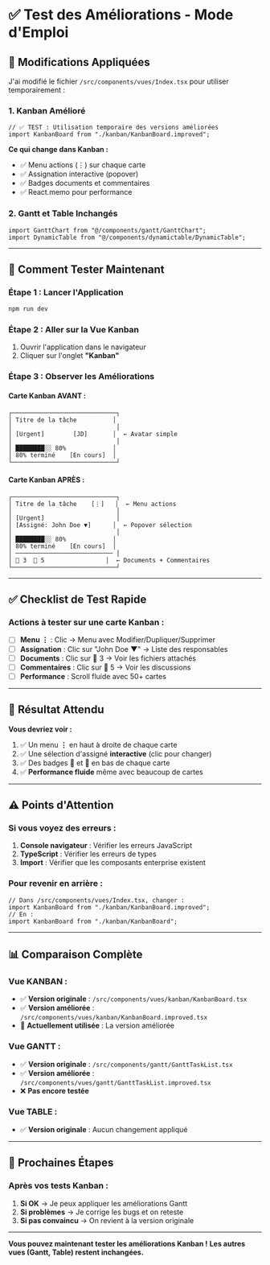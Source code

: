 # ✅ Test des Améliorations - Mode d'Emploi

## 🎯 Modifications Appliquées

J'ai modifié le fichier `/src/components/vues/Index.tsx` pour utiliser temporairement :

### **1. Kanban Amélioré**
```tsx
// ✅ TEST : Utilisation temporaire des versions améliorées
import KanbanBoard from "./kanban/KanbanBoard.improved";
```

**Ce qui change dans Kanban :**
- ✅ Menu actions (⋮) sur chaque carte
- ✅ Assignation interactive (popover)
- ✅ Badges documents et commentaires
- ✅ React.memo pour performance

### **2. Gantt et Table Inchangés**
```tsx
import GanttChart from "@/components/gantt/GanttChart";
import DynamicTable from "@/components/dynamictable/DynamicTable";
```

---

## 🚀 Comment Tester Maintenant

### **Étape 1 : Lancer l'Application**
```bash
npm run dev
```

### **Étape 2 : Aller sur la Vue Kanban**
1. Ouvrir l'application dans le navigateur
2. Cliquer sur l'onglet **"Kanban"**

### **Étape 3 : Observer les Améliorations**

#### **Carte Kanban AVANT :**
```
┌─────────────────────────────┐
│ Titre de la tâche          │
│                             │
│ [Urgent]        [JD]       │  ← Avatar simple
│                             │
│ ████████░░ 80%             │
│ 80% terminé    [En cours]  │
└─────────────────────────────┘
```

#### **Carte Kanban APRÈS :**
```
┌─────────────────────────────┐
│ Titre de la tâche    [⋮]   │  ← Menu actions
│                             │
│ [Urgent]                    │
│ [Assigné: John Doe ▼]      │  ← Popover sélection
│                             │
│ ████████░░ 80%             │
│ 80% terminé    [En cours]  │
│ ─────────────────────────── │
│ 📎 3  💬 5                 │  ← Documents + Commentaires
└─────────────────────────────┘
```

---

## ✅ Checklist de Test Rapide

### **Actions à tester sur une carte Kanban :**

- [ ] **Menu ⋮** : Clic → Menu avec Modifier/Dupliquer/Supprimer
- [ ] **Assignation** : Clic sur "John Doe ▼" → Liste des responsables
- [ ] **Documents** : Clic sur 📎 3 → Voir les fichiers attachés
- [ ] **Commentaires** : Clic sur 💬 5 → Voir les discussions
- [ ] **Performance** : Scroll fluide avec 50+ cartes

---

## 🎯 Résultat Attendu

**Vous devriez voir :**
1. ✅ Un menu **⋮** en haut à droite de chaque carte
2. ✅ Une sélection d'assigné **interactive** (clic pour changer)
3. ✅ Des badges **📎** et **💬** en bas de chaque carte
4. ✅ **Performance fluide** même avec beaucoup de cartes

---

## ⚠️ Points d'Attention

### **Si vous voyez des erreurs :**
1. **Console navigateur** : Vérifier les erreurs JavaScript
2. **TypeScript** : Vérifier les erreurs de types
3. **Import** : Vérifier que les composants enterprise existent

### **Pour revenir en arrière :**
```tsx
// Dans /src/components/vues/Index.tsx, changer :
import KanbanBoard from "./kanban/KanbanBoard.improved";
// En :
import KanbanBoard from "./kanban/KanbanBoard";
```

---

## 📊 Comparaison Complète

### **Vue KANBAN :**
- ✅ **Version originale** : `/src/components/vues/kanban/KanbanBoard.tsx`
- ✅ **Version améliorée** : `/src/components/vues/kanban/KanbanBoard.improved.tsx`
- 🔄 **Actuellement utilisée** : La version améliorée

### **Vue GANTT :**
- ✅ **Version originale** : `/src/components/gantt/GanttTaskList.tsx`
- ✅ **Version améliorée** : `/src/components/vues/gantt/GanttTaskList.improved.tsx`
- ❌ **Pas encore testée**

### **Vue TABLE :**
- ✅ **Version originale** : Aucun changement appliqué

---

## 🎉 Prochaines Étapes

### **Après vos tests Kanban :**

1. **Si OK** → Je peux appliquer les améliorations Gantt
2. **Si problèmes** → Je corrige les bugs et on reteste
3. **Si pas convaincu** → On revient à la version originale

---

**Vous pouvez maintenant tester les améliorations Kanban !**
**Les autres vues (Gantt, Table) restent inchangées.**
